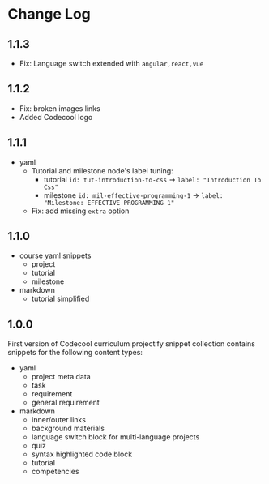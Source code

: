 # Change Log

## 1.1.3

- Fix: Language switch extended with `angular,react,vue`

## 1.1.2

- Fix: broken images links
- Added Codecool logo

## 1.1.1

- yaml
  - Tutorial and milestone node's label tuning:
    - tutorial `id: tut-introduction-to-css` -> `label: "Introduction To Css"`  
    - milestone `id: mil-effective-programming-1` -> `label: "Milestone: EFFECTIVE PROGRAMMING 1"`
  - Fix: add missing `extra` option

## 1.1.0

- course yaml snippets
  - project
  - tutorial
  - milestone
- markdown
  - tutorial simplified

## 1.0.0

First version of Codecool curriculum projectify snippet collection contains snippets for the following content types:

- yaml
  - project meta data
  - task
  - requirement
  - general requirement
- markdown
  - inner/outer links
  - background materials
  - language switch block for multi-language projects
  - quiz
  - syntax highlighted code block
  - tutorial
  - competencies
